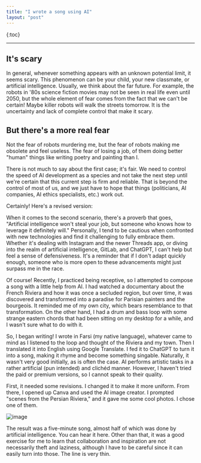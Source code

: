 ```yaml
---
title: "I wrote a song using AI"
layout: "post"
---
```


{:toc}

---

## It's scary
In general, whenever something appears with an unknown potential limit, it seems scary. This phenomenon can be your child, your new classmate, or artificial intelligence. Usually, we think about the far future. For example, the robots in '80s science fiction movies may not be seen in real life even until 2050, but the whole element of fear comes from the fact that we can't be certain! Maybe killer robots will walk the streets tomorrow. It is the uncertainty and lack of complete control that make it scary.

## But there's a more real fear
Not the fear of robots murdering me, but the fear of robots making me obsolete and feel useless. The fear of losing a job, of them doing better "human" things like writing poetry and painting than I.

There is not much to say about the first case; it's fair. We need to control the speed of AI development as a species and not take the next step until we're certain that this current step is firm and reliable. That is beyond the control of most of us, and we just have to hope that things (politicians, AI companies, AI ethics specialists, etc.) work out.

Certainly! Here's a revised version:

When it comes to the second scenario, there's a proverb that goes, "Artificial intelligence won't steal your job, but someone who knows how to leverage it definitely will." Personally, I tend to be cautious when confronted with new technologies and find it challenging to fully embrace them. Whether it's dealing with Instagram and the newer Threads app, or diving into the realm of artificial intelligence, GitLab, and ChatGPT, I can't help but feel a sense of defensiveness. It's a reminder that if I don't adapt quickly enough, someone who is more open to these advancements might just surpass me in the race.

Of course! Recently, I practiced being receptive, so I attempted to compose a song with a little help from AI. I had watched a documentary about the French Riviera and how it was once a secluded region, but over time, it was discovered and transformed into a paradise for Parisian painters and the bourgeois. It reminded me of my own city, which bears resemblance to that transformation. On the other hand, I had a drum and bass loop with some strange eastern chords that had been sitting on my desktop for a while, and I wasn't sure what to do with it.

So, I began writing! I wrote in Farsi (my native language), whatever came to mind as I listened to the loop and thought of the Riviera and my town. Then I translated it into English using Google Translate. I fed it to ChatGPT to turn it into a song, making it rhyme and become something singable. Naturally, it wasn't very good initially, as is often the case. AI performs artistic tasks in a rather artificial (pun intended) and clichéd manner. However, I haven't tried the paid or premium versions, so I cannot speak to their quality.

First, it needed some revisions. I changed it to make it more uniform. From there, I opened up Canva and used the AI image creator. I prompted "scenes from the Persian Riviera," and it gave me some cool photos. I chose one of them.

![image](https://github.com/user-attachments/assets/f92bf668-fb1c-44e6-8a2d-5e2c154c6352)


The result was a five-minute song, almost half of which was done by artificial intelligence. You can hear it here. Other than that, it was a good exercise for me to learn that collaboration and inspiration are not necessarily theft and laziness, although I have to be careful since it can easily turn into those. The line is very thin.
